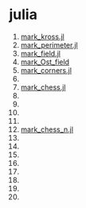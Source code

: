 # julia

1) [mark_kross.jl](https://github.com/aCurufinW/julia/blob/main/mark_kross.jl)
2) [mark_perimeter.jl](https://github.com/aCurufinW/julia/blob/main/mark_perimeter.jl)
3) [mark_field.jl](https://github.com/aCurufinW/julia/blob/main/mark_field.jl)
4) [mark_Ost_field](https://github.com/aCurufinW/julia/blob/main/mark_Ost_field.jl)
5) [mark_corners.jl](https://github.com/aCurufinW/julia/blob/main/mark_corners.jl)
6)
7) [mark_chess.jl](https://github.com/aCurufinW/julia/blob/main/mark_chess.jl)
8)
9)
10)
11)
12) [mark_chess_n.jl](https://github.com/aCurufinW/julia/blob/main/mark_chess_n.jl)
13)
14)
15)
16)
17)
18)
19)
20)
